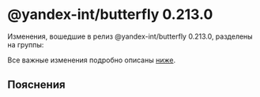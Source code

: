 # @yandex-int/butterfly 0.213.0

<!-- ЧЕЛОВЕЧЕСКОЕ ВСТУПЛЕНИЕ -->

Изменения, вошедшие в релиз @yandex-int/butterfly 0.213.0, разделены на группы:

Все важные изменения подробно описаны [ниже](#Пояснения).

## Пояснения

